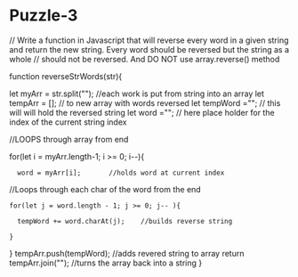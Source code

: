 # Puzzle-3
//  Write a function in Javascript that will reverse every word in a given string and return the new string. Every word should be reversed but the string as a whole // should not be reversed. And DO NOT use array.reverse() method


function reverseStrWords(str){

  let myArr = str.split("");      //each work is put from string into an array
  let tempArr = [];              // to new array with words reversed 
  let tempWord ="";             // this will will hold the reversed string 
  let word ="";                // here place holder for the index of the current string index

  //LOOPS through array from end
  
  for(let i = myArr.length-1; i >= 0; i--){

      word = myArr[i];       //holds word at current index

//Loops through each char of the word from the end

    for(let j = word.length - 1; j >= 0; j-- ){

      tempWord += word.charAt(j);    //builds reverse string 

    }

  }
    tempArr.push(tempWord);      //adds revered string to array 
    return tempArr.join("");    //turns the array back into a string
}
